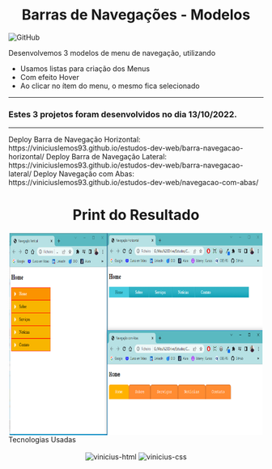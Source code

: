 <h1 align="center">Barras de Navegações - Modelos</h1>

![GitHub](https://img.shields.io/github/license/viniciuslemos93/estudos-dev-web)

Desenvolvemos 3 modelos de menu de navegação, utilizando

- Usamos listas para criação dos Menus
- Com efeito Hover
- Ao clicar no ítem do menu, o mesmo fica selecionado

<hr>

<h3> Estes 3 projetos foram desenvolvidos no dia 13/10/2022. </h3>
<hr>
Deploy Barra de Navegação Horizontal: https://viniciuslemos93.github.io/estudos-dev-web/barra-navegacao-horizontal/
Deploy Barra de Navegação Lateral: https://viniciuslemos93.github.io/estudos-dev-web/barra-navegacao-lateral/
Deploy Navegação com Abas: https://viniciuslemos93.github.io/estudos-dev-web/navegacao-com-abas/

<h1 align="center">Print do Resultado</h1>
<div align="center">
<img align="center" alt="Print dos 3 Modelos" height="400" width="500" src="print-resultado-3-projetos.PNG">
</div
<h2 align="center">Tecnologias Usadas</h2>
<div align="center">
     <div style="display: inline_block margin-left:auto margin-rigth:auto"><br>
        <img align="lef" alt="vinicius-html" height="40 widht="50" src="https://cdn.jsdelivr.net/gh/devicons/devicon/icons/html5/html5-plain-wordmark.svg" />
        <img align="lef" alt="vinicius-css" height="40 widht="50" src="https://cdn.jsdelivr.net/gh/devicons/devicon/icons/css3/css3-plain-wordmark.svg" />
    </div>
</div>
